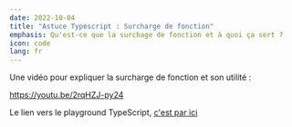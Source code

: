 ```yaml
---
date: 2022-10-04
title: "Astuce Typescript : Surcharge de fonction"
emphasis: Qu'est-ce que la surchage de fonction et à quoi ça sert ?
icon: code
lang: fr
---
```


Une vidéo pour expliquer la surcharge de fonction et son utilité :

https://youtu.be/2rqHZJ-py24

Le lien vers le playground TypeScript, [c'est par ici]( https://www.typescriptlang.org/play?#code/GYVwdgxgLglg9mABMOAnAtgQygBVTCAUwAoAHfIgLkTBHQCNDUAaRCEVVQyAT2toA2AxAB9EAcnEBKfiCEBuAFChIsBMjRZcFEuQKFZQ1u07cIfRAGco+MAHMZNOQKUro8JCgzY8+sjtkGJmMOLl5qa1sHCJsYe1dwd3UvLV8if31AxlRRJyM2ULMLSLi7XMEBRxL7cudEAG9FREQYYERiEzDzRABePrzhETE9Il7+itExTqKxnolpBqbmxC4oDiQKpWaAX0Ul1fXEEcIAOig4ABk4CEwBQgBlWPticWBUAFoAMQAlcVZG5ZWKA8O7UcTTXh-JbNCHmZhLbZSJS7RQQBDWRCYACMvQ03m0fixrAqSMUAHoyYCAHoAfj2aLAGMwACZcSkfDpiET5qSKdS6aj0VBEPQcXN2QT0hVWOIAKIAVV+vMpy1p9KFbDFeNSnO5csV0iUfNVdKAA)
